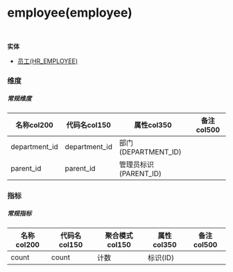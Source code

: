 # employee(employee)  <!-- {docsify-ignore-all} -->


<br>
<p class="panel-title"><b>实体</b></p>

* [员工(HR_EMPLOYEE)](module/hr/hr_employee)



### 维度
##### 常规维度
|    名称col200   | 代码名col150      | 属性col350    |  备注col500  |
| --------  |------------| -----   |  --------|
|department_id|department_id|部门(DEPARTMENT_ID)||
|parent_id|parent_id|管理员标识(PARENT_ID)||

### 指标
##### 常规指标
|    名称col200   | 代码名col150 |  聚合模式col150  | 属性col350      |  备注col500  |
| --------  |------------| -----   |  --------|--------|
|count|count|计数|标识(ID)||

<script>
 const { createApp } = Vue
  createApp({
    data() {
      return {
      }
    },
    methods: {
    }
  }).use(ElementPlus).mount('#app')
</script>